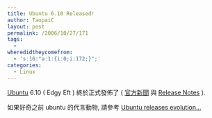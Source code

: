 ```yaml
---
title: Ubuntu 6.10 Released!
author: TaopaiC
layout: post
permalink: /2006/10/27/171
tags:
  - 
wheredidtheycomefrom:
  - 's:16:"a:1:{i:0;i:172;}";'
categories:
  - Linux
---
```

[Ubuntu][1] 6.10 ( Edgy Eft ) 終於正式發佈了 ( [官方新聞][2] 與 [Release Notes][3] ).

如果好奇之前 ubuntu 的代言動物, 請參考 [Ubuntu releases evolution…][4]

 [1]: http://www.ubuntu.com
 [2]: http://www.ubuntu.com/news/610released
 [3]: https://wiki.ubuntu.com/EdgyReleaseNotes
 [4]: http://blog.scorpionworld.it/2006/09/23/ubuntu-releases-evolution/
